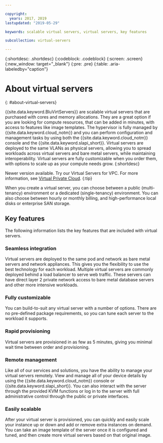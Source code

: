 ```yaml
---

copyright:
  years: 2017, 2019
lastupdated: "2019-05-29"

keywords: scalable virtual servers, virtual servers, key features

subcollection: virtual-servers

---
```


{:shortdesc: .shortdesc}
{:codeblock: .codeblock}
{:screen: .screen}
{:new_window: target="_blank"}
{:pre: .pre}
{:table: .aria-labeledby="caption"}

# About virtual servers
{: #about-virtual-servers}

{{site.data.keyword.BluVirtServers}} are scalable virtual servers that are purchased with cores and memory allocations. They are a great option if you are looking for compute resources, that can be added in minutes, with access to features like image templates. The hypervisor is fully managed by {{site.data.keyword.cloud_notm}} and you can perform configuration and management tasks by using both the {{site.data.keyword.cloud_notm}} console and the {{site.data.keyword.slapi_short}}. Virtual servers are deployed to the same VLANs as physical servers, allowing you to spread workloads across virtual servers and bare metal servers, while maintaining interoperability. Virtual servers are fully customizable when you order them, with options to scale up as your compute needs grow.
{:shortdesc}

Newer version available. Try our Virtual Servers for VPC. For more information, see [Virtual Private Cloud](/docs/vpc?topic=vpc-getting-started).
{:tip}

When you create a virtual server, you can choose between a public (multi-tenancy) environment or a dedicated (single-tenancy) environment. You can also choose between hourly or monthly billing, and high-performance local disks or enterprise SAN storage.

## Key features
The following information lists the key features that are included with virtual servers.

### Seamless integration
Virtual servers are deployed to the same pod and network as bare metal servers and network appliances. This gives you the flexibility to use the best technology for each workload. Multiple virtual servers are commonly deployed behind a load balancer to serve web traffic. These servers can have direct layer 2 private network access to bare metal database servers and other more intensive workloads.

### Fully customizable
You can build-to-suit any virtual server with a number of options. There are no pre-defined package requirements, so you can tune each server to the workload it supports.

### Rapid provisioning
Virtual servers are provisioned in as few as 5 minutes, giving you minimal wait time between order and provisioning.

### Remote management
Like all of our services and solutions, you have the ability to manage your virtual servers remotely. View and manage all of your device details by using the {{site.data.keyword.cloud_notm}} console or {{site.data.keyword.slapi_short}}. You can also interact with the server through the provided KVM functions or log in to the server with full administrative control through the public or private interfaces.

### Easily scalable
After your virtual server is provisioned, you can quickly and easily scale your instance up or down and add or remove extra instances on demand. You can take an image template of the server once it is configured and tuned, and then create more virtual servers based on that original image.
